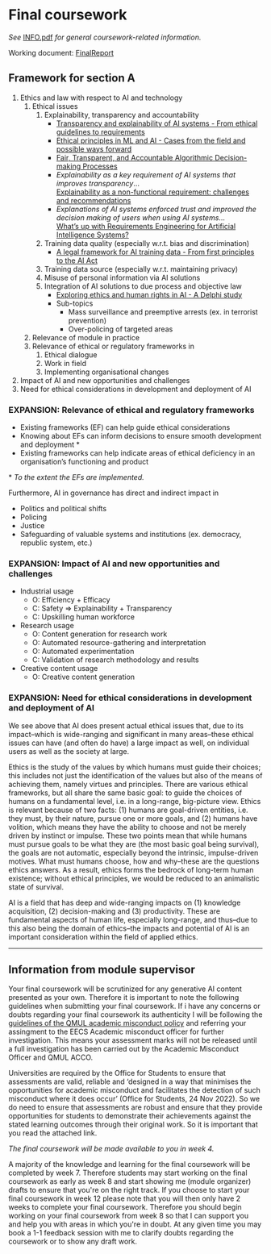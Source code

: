 # Final coursework
 
_See_ [INFO.pdf](https://github.com/pranigopu/ethics-regulation-law--for--intelligentSystems/blob/c3c4fae7a34b78b07236b8f63567eeba798597b7/finalCoursework/INFO.pdf) _for general coursework-related information._

Working document: [FinalReport](https://docs.google.com/document/d/12WVE70M6x7jkOCRtM84CfvUAW_o_Iegx3KpgJ7J9pnc/edit?usp=sharing)

## Framework for section A
1. Ethics and law with respect to AI and technology
    1. Ethical issues
        1. Explainability, transparency and accountability
            - [Transparency and explainability of AI systems - From ethical guidelines to requirements](https://www.sciencedirect.com/science/article/pii/S0950584923000514)
            - [Ethical principles in ML and AI - Cases from the field and possible ways forward](https://www.nature.com/articles/s41599-020-0501-9)
            - [Fair, Transparent, and Accountable Algorithmic Decision-making Processes](https://link.springer.com/content/pdf/10.1007/s13347-017-0279-x.pdf)
            - _Explainability as a key requirement of AI systems that improves transparency_... <br> [Explainability as a non-functional requirement: challenges and recommendations](https://link.springer.com/article/10.1007/s00766-020-00333-1?utm_source=getftr&utm_medium=getftr&utm_campaign=getftr_pilot)
            - _Explanations of AI systems enforced trust and improved the decision making of users when using AI systems_... <br> [What’s up with Requirements Engineering for Artificial Intelligence Systems?](https://ieeexplore.ieee.org/document/9604729)
        3. Training data quality (especially w.r.t. bias and discrimination)
            - [A legal framework for AI training data - From first principles to the AI Act](https://www.tandfonline.com/doi/full/10.1080/17579961.2021.1977219)
        5. Training data source (especially w.r.t. maintaining privacy)
        6. Misuse of personal information via AI solutions
        7. Integration of AI solutions to due process and objective law
            - [Exploring ethics and human rights in AI - A Delphi study](https://www.sciencedirect.com/science/article/pii/S0040162523001877)
            - Sub-topics
                - Mass surveillance and preemptive arrests (ex. in terrorist prevention)
                - Over-policing of targeted areas
    3. Relevance of module in practice
    4. Relevance of ethical or regulatory frameworks in
        1. Ethical dialogue
        2. Work in field
        3. Implementing organisational changes
3. Impact of AI and new opportunities and challenges
4. Need for ethical considerations in development and deployment of AI

### EXPANSION: Relevance of ethical and regulatory frameworks
- Existing frameworks (EF) can help guide ethical considerations
- Knowing about EFs can inform decisions to ensure smooth development and deployment \*
- Existing frameworks can help indicate areas of ethical deficiency in an organisation’s functioning and product

\* _To the extent the EFs are implemented._

Furthermore, AI in governance has direct and indirect impact in

- Politics and political shifts
- Policing
- Justice
- Safeguarding of valuable systems and institutions (ex. democracy, republic system, etc.)

### EXPANSION: Impact of AI and new opportunities and challenges
- Industrial usage
    - O: Efficiency + Efficacy
    - C: Safety ⇒ Explainability + Transparency
    - C: Upskilling human workforce
- Research usage
    - O: Content generation for research work
    - O: Automated resource-gathering and interpretation
    - O: Automated experimentation
    - C: Validation of research methodology and results
- Creative content usage
    - O: Creative content generation

### EXPANSION: Need for ethical considerations in development and deployment of AI
We see above that AI does present actual ethical issues that, due to its impact–which is wide-ranging and significant in many areas–these ethical issues can have (and often do have) a large impact as well, on individual users as well as the society at large.

Ethics is the study of the values by which humans must guide their choices; this includes not just the identification of the values but also of the means of achieving them, namely virtues and principles. There are various ethical frameworks, but all share the same basic goal: to guide the choices of humans on a fundamental level, i.e. in a long-range, big-picture view. Ethics is relevant because of two facts: (1) humans are goal-driven entities, i.e. they must, by their nature, pursue one or more goals, and (2) humans have volition, which means they have the ability to choose and not be merely driven by instinct or impulse. These two points mean that while humans must pursue goals to be what they are (the most basic goal being survival), the goals are not automatic, especially beyond the intrinsic, impulse-driven motives. What must humans choose, how and why–these are the questions ethics answers. As a result, ethics forms the bedrock of long-term human existence; without ethical principles, we would be reduced to an animalistic state of survival.

AI is a field that has deep and wide-ranging impacts on (1) knowledge acquisition, (2) decision-making and (3) productivity. These are fundamental aspects of human life, especially long-range, and thus–due to this also being the domain of ethics–the impacts and potential of AI is an important consideration within the field of applied ethics.

---

## Information from module supervisor
Your final coursework will be scrutinized for any generative AI content presented as your own. Therefore it is important to note the following guidelines when submitting your final coursework. If i have any concerns or doubts regarding your final coursework its authenticity I will be following the [guidelines of the QMUL academic misconduct policy](https://www.qmul.ac.uk/governance-and-legal-services/student-appeals/academic-misconduct/) and referring your assingment to the EECS Academic misconduct officer for further investigation. This means your assessment marks will not be released until a full investigation has been carried out by the Academic Misconduct Officer and QMUL ACCO.

Universities are required by the Office for Students to ensure that assessments are valid, reliable and ‘designed in a way that minimises the opportunities for academic misconduct and facilitates the detection of such misconduct where it does occur’ (Office for Students, 24 Nov 2022). So we do need to ensure that assessments are robust and ensure that they provide opportunities for students to demonstrate their achievements against the stated learning outcomes through their original work.  So it is important that you read the attached link. 

_The final coursework will be made available to you in week 4._

A majority of the knowledge and learning for the final coursework will be completed by week 7. Therefore students may start working on the final coursework as early as week 8 and start showing me (module organizer) drafts to ensure that you're on the right track.  If you choose to start your final coursework in week 12 please note that you will then only have 2 weeks to complete your final coursework.  Therefore you should begin working on your final coursework from week 8 so that I can support you and help you with areas in which you're in doubt. At any given time you may book a 1-1 feedback session with me to clarify doubts regarding the coursework or to show any draft work. 
